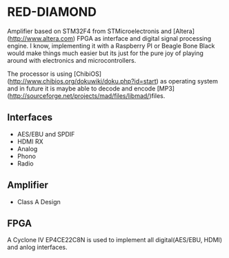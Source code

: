 # RED-DIAMOND

Amplifier based on STM32F4 from STMicroelectronis and [Altera] (http://www.altera.com) FPGA as interface and digital signal processing engine. I know, implementing it with a Raspberry PI or Beagle Bone Black would make things much easier but its just for the pure joy of playing around with electronics and microcontrollers.

The processor is using [ChibiOS] (http://www.chibios.org/dokuwiki/doku.php?id=start) as operating system and in future it is maybe able to decode and encode [MP3] (http://sourceforge.net/projects/mad/files/libmad/)files.

## Interfaces
* AES/EBU and SPDIF
* HDMI RX
* Analog
* Phono
* Radio

## Amplifier
* Class A Design

## FPGA
A Cyclone IV EP4CE22C8N is used to implement all digital(AES/EBU, HDMI) and anlog interfaces.
